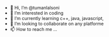 - 👋 Hi, I’m @tumanlalsoni
- 👀 I’m interested in coding
- 🌱 I’m currently learning c++, java, javascript,
- 💞️ I’m looking to collaborate on any platforme
- 📫 How to reach me ...

<!---
tumanlalsoni/tumanlalsoni is a ✨ special ✨ repository because its `README.md` (this file) appears on your GitHub profile.
You can click the Preview link to take a look at your changes.
--->
